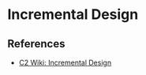# Incremental Design

## References

* [C2 Wiki: Incremental Design](https://c2.com/cgi/wiki?IncrementalDesign)
